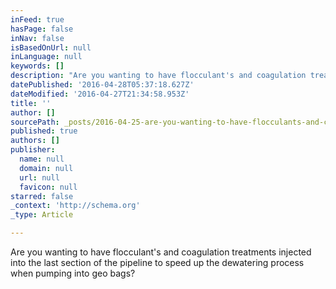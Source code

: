 ```yaml
---
inFeed: true
hasPage: false
inNav: false
isBasedOnUrl: null
inLanguage: null
keywords: []
description: "Are you wanting to have flocculant's and coagulation treatments injected into the last section of the pipeline to speed up the dewatering process when pumping into geo bags?"
datePublished: '2016-04-28T05:37:18.627Z'
dateModified: '2016-04-27T21:34:58.953Z'
title: ''
author: []
sourcePath: _posts/2016-04-25-are-you-wanting-to-have-flocculants-and-coagulation-treatme.md
published: true
authors: []
publisher:
  name: null
  domain: null
  url: null
  favicon: null
starred: false
_context: 'http://schema.org'
_type: Article

---
```

Are you wanting to have flocculant's and coagulation treatments injected into the last section of the pipeline to speed up the dewatering process when pumping into geo bags?